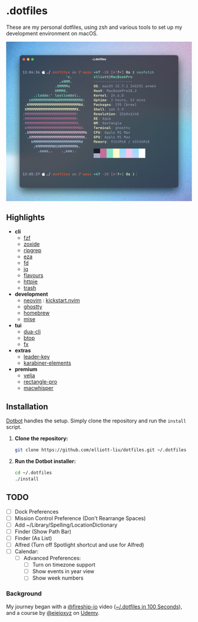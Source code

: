 # .dotfiles

These are my personal dotfiles, using zsh and various tools to set up my development environment on macOS.

![Terminal](/resources/images/ghostty.jpg)

## Highlights

- **cli**
  - [fzf](https://junegunn.github.io/fzf/)
  - [zoxide](https://github.com/ajeetdsouza/zoxide)
  - [ripgrep](https://github.com/BurntSushi/ripgrep)
  - [eza](https://eza.rocks/)
  - [fd](https://github.com/sharkdp/fd)
  - [jq](https://jqlang.org/)
  - [flavours](https://github.com/Misterio77/flavours)
  - [httpie](https://httpie.io/)
  - [trash](https://github.com/andreafrancia/trash-cli)
- **development**
  - [neovim](https://neovim.io/) : [kickstart.nvim](https://neovim.io/)
  - [ghostty](https://ghostty.org/)
  - [homebrew](https://brew.sh/)
  - [mise](https://mise.jdx.dev/)
- **tui**
  - [dua-cli](https://github.com/Byron/dua-cli)
  - [btop](https://github.com/aristocratos/btop)
  - [fx](https://fx.wtf/)
- **extras**
  - [leader-key](https://github.com/mikker/LeaderKey.app)
  - [karabiner-elements](https://karabiner-elements.pqrs.org/)
- **premium**
  - [velja](https://sindresorhus.com/velja)
  - [rectangle-pro](https://rectangleapp.com/pro)
  - [macwhisper](https://goodsnooze.gumroad.com/l/macwhisper)

## Installation

[Dotbot](https://github.com/anishathalye/dotbot) handles the setup. Simply clone the repository and run the `install` script.

1. **Clone the repository:**

    ```bash
    git clone https://github.com/elliott-liu/dotfiles.git ~/.dotfiles
    ```

2. **Run the Dotbot installer:**

    ```bash
    cd ~/.dotfiles
    ./install
    ```

## TODO

- [ ] Dock Preferences
- [ ] Mission Control Preference (Don't Rearrange Spaces)
- [ ] Add ~/Library/Spelling/LocationDictionary
- [ ] Finder (Show Path Bar)
- [ ] Finder (As List)
- [ ] Alfred (Turn off Spotlight shortcut and use for Alfred)
- [ ] Calendar:
  - [ ] Advanced Preferences:
    - [ ] Turn on timezone support
    - [ ] Show events in year view
    - [ ] Show week numbers

### Background

My journey began with a [@fireship-io](https://github.com/fireship-io) video ([~/.dotfiles in 100 Seconds](https://youtu.be/r_MpUP6aKiQ)), and a course by [@eieioxyz](https://github.com/eieioxyz) on [Udemy](https://www.udemy.com/share/1043Ta3@hjXwP3uCJlmKqwco8k_3tBHNY9Sue8EcuuWg63c0ROr8UpThvqBfxhlE4IT4CTK_/).
